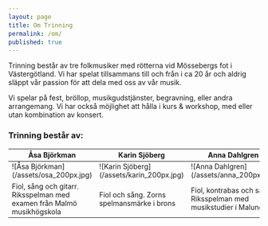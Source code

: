 ```yaml
---
layout: page
title: Om Trinning
permalink: /om/
published: true
---
```

Trinning består av tre folkmusiker med rötterna vid Mössebergs fot i Västergötland. Vi har spelat tillsammans till och från i ca 20 år och aldrig släppt vår passion för att dela med oss av vår musik. 

Vi spelar på fest, bröllop, musikgudstjänster, begravning, eller andra arrangemang. Vi har också möjlighet att hålla i kurs & workshop, med eller utan kombination av konsert.

### Trinning består av:
<table style="border-collapse: collapse; border: none;">
<colgroup>
<col width="33%" />
<col width="33%" />
<col width="33%" />
</colgroup>
  <thead>
    <tr style="border: none;">
      <th>Åsa Björkman</th>
      <th>Karin Sjöberg</th>
      <th>Anna Dahlgren</th>
    </tr>
  </thead>
  <tbody>
    <tr style="border: none;">
      <td style="border: none;" markdown="span">![Åsa Björkman](/assets/osa_200px.jpg)</td>
      <td style="border: none;" markdown="span">![Karin Sjöberg](/assets/karin_200px.jpg)</td>
      <td style="border: none;" markdown="span">![Anna Dahlgren](/assets/anna_200px.jpg)</td>
    </tr>
    <tr style="border: none;">
      <td>Fiol, sång och gitarr. Riksspelman med examen från Malmö musikhögskola</td>
      <td>Fiol och sång. Zorns spelmansmärke i brons</td>
      <td>Fiol, kontrabas och sång. Riksspelman med musikstudier i Malung</td>
    </tr>
  </tbody>
</table>

